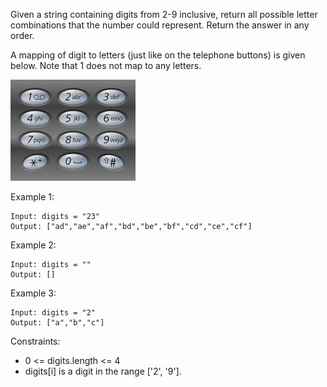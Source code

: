 Given a string containing digits from 2-9 inclusive, return all possible letter combinations that the number could
represent. Return the answer in any order.

A mapping of digit to letters (just like on the telephone buttons) is given below. Note that 1 does not map to any
letters.

![img.png](img.png)

Example 1:

```
Input: digits = "23"
Output: ["ad","ae","af","bd","be","bf","cd","ce","cf"]
```

Example 2:

```
Input: digits = ""
Output: []
```

Example 3:

```
Input: digits = "2"
Output: ["a","b","c"]
```

Constraints:

- 0 <= digits.length <= 4
- digits[i] is a digit in the range ['2', '9'].